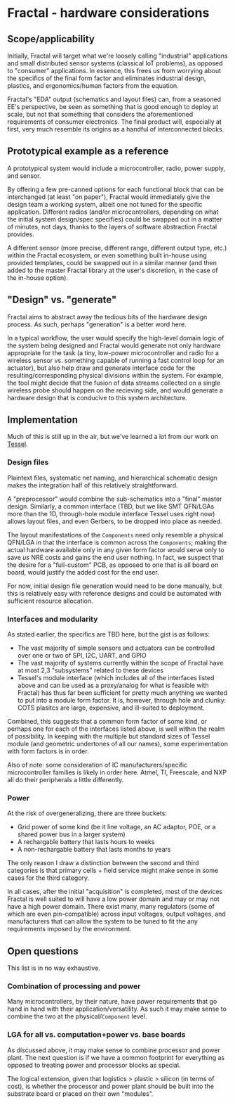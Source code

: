 # Fractal - hardware considerations

## Scope/applicability

Initially, Fractal will target what we're loosely calling "industrial" applications and small distributed sensor systems (classical IoT problems), as opposed to "consumer" applications. In essence, this frees us from worrying about the specifics of the final form factor and eliminates industrial design, plastics, and ergonomics/human factors from the equation.

Fractal's "EDA" output (schematics and layout files) can, from a seasoned EE's perspective, be seen as something that is good enough to deploy at scale, but not that something that considers the aforementioned requirements of consumer electronics. The final product will, especially at first, very much resemble its origins as a handful of interconnected blocks.

## Prototypical example as a reference

A prototypical system would include a microcontroller, radio, power supply, and sensor.

By offering a few pre-canned options for each functional block that can be interchanged (at least "on paper"), Fractal would immediately give the design team a working system, albeit one not tuned for the specific application. Different radios (and/or microcontrollers, depending on what the initial system design/spec specifies) could be swapped out in a matter of minutes, not days, thanks to the layers of software abstraction Fractal provides.

A different sensor (more precise, different range, different output type, etc.) within the Fractal ecosystem, or even something built in-house using provided templates, could be swapped out in a similar manner (and then added to the master Fractal library at the user's discretion, in the case of the in-house option).

## "Design" vs. "generate"

Fractal aims to abstract away the tedious bits of the hardware design process. As such, perhaps "generation" is a better word here.

In a typical workflow, the user would specify the high-level domain logic of the system being designed and Fractal would generate not only hardware appropriate for the task (a tiny, low-power microcontroller and radio for a wireless sensor vs. something capable of running a fast control loop for an actuator), but also help draw and generate interface code for the resulting/corresponding physical divisions within the system. For example, the tool might decide that the fusion of data streams collected on a single wireless probe should happen on the recieving side, and would generate a hardware design that is conducive to this system architecture.

##  Implementation

Much of this is still up in the air, but we've learned a lot from our work on [Tessel](www.tessel.io).

### Design files

Plaintext files, systematic net naming, and hierarchical schematic design makes the integration half of this relatively straightforward.

A "preprocessor" would combine the sub-schematics into a "final" master design. Similarly, a common interface (TBD, but we like SMT QFN/LGAs more than the 1D, through-hole module interface Tessel uses right now) allows layout files, and even Gerbers, to be dropped into place as needed.

The layout manifestations of the `Components` need only resemble a physical QFN/LGA in that the interface is common across the `Components`; making the actual hardware available only in any given form factor would serve only to save *us* NRE costs and gains the end user nothing. In fact, we suspect that the desire for a "full-custom" PCB, as opposed to one that is all board on board, would justify the added cost for the end user.

For now, initial design file generation would need to be done manually, but this is relatively easy with reference designs and could be automated with sufficient resource allocation.

### Interfaces and modularity

As stated earlier, the specifics are TBD here, but the gist is as follows:

* The vast majority of simple sensors and actuators can be controlled over one or two of SPI, I2C, UART, and GPIO
* The vast majority of systems currently within the scope of Fractal have at most 2,3 "subsystems" related to these devices
* Tessel's module interface (which includes all of the interfaces listed above and can be used as a proxy/analog for what is feasible with Fractal) has thus far been sufficient for pretty much anything we wanted to put into a module form factor. It is, however, through hole and clunky: COTS plasitcs are large, expensive, and ill-suited to deployment.

Combined, this suggests that a common form factor of some kind, or perhaps one for each of the interfaces listed above, is well within the realm of possibility. In keeping with the multiple but standard sizes of Tessel module (and geometric undertones of all our names), some experimentation with form factors is in order.

Also of note: some consideration of IC manufacturers/specific microcontroller families is likely in order here. Atmel, TI, Freescale, and NXP all do their peripherals a little differently.

### Power

At the risk of overgeneralizing, there are three buckets:

 * Grid power of some kind (be it line voltage, an AC adaptor, POE, or a shared power bus in a larger system)
 * A rechargable battery that lasts hours to weeks
 * A non-rechargable battery that lasts months to years

The only reason I draw a distinction between the second and third categories is that primary cells + field service might make sense in some cases for the third category.

In all cases, after the initial "acquisition" is completed, most of the devices Fractal is well suited to will have a low power domain and may or may not have a high power domain. There exist many, many regulators (some of which are even pin-compatible) across input voltages, output voltages, and manufacturers that can allow the system to be tuned to fit the any requirements imposed by the environment.

## Open questions

This list is in no way exhaustive.

### Combination of processing and power

Many microcontrollers, by their nature, have power requirements that go hand in hand with their application/versatility. As such it may make sense to combine the two at the physical/`Component` level. 

### LGA for all vs. computation+power vs. base boards

As discussed above, it may make sense to combine processor and power plant. The next question is if we have a common footprint for everything as opposed to treating power and processor blocks as special.

The logical extension, given that logistics > plastic > silicon (in terms of cost), is whether the processor and power plant should be built into the substrate board or placed on their own "modules".

